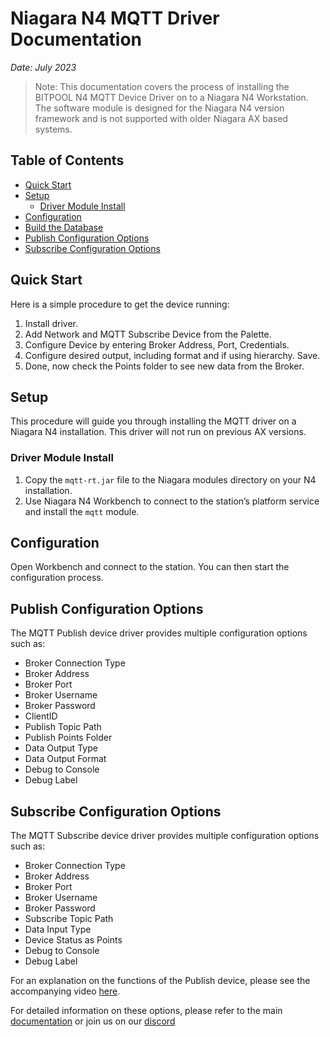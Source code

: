 # Niagara N4 MQTT Driver Documentation
*Date: July 2023*
> Note: This documentation covers the process of installing the BITPOOL N4 MQTT Device Driver on to a Niagara N4 Workstation. The software module is designed for the Niagara N4 version framework and is not supported with older Niagara AX based systems.

## Table of Contents
- [Quick Start](#quick-start)
- [Setup](#setup)
  - [Driver Module Install](#driver-module-install)
- [Configuration](#configuration)
- [Build the Database](#build-the-database)
- [Publish Configuration Options](#publish-configuration-options)
- [Subscribe Configuration Options](#subscribe-configuration-options)

## Quick Start
Here is a simple procedure to get the device running:
1. Install driver.
2. Add Network and MQTT Subscribe Device from the Palette.
3. Configure Device by entering Broker Address, Port, Credentials.
4. Configure desired output, including format and if using hierarchy. Save.
5. Done, now check the Points folder to see new data from the Broker.

## Setup
This procedure will guide you through installing the MQTT driver on a Niagara N4 installation. This driver will not run on previous AX versions.

### Driver Module Install
1. Copy the `mqtt-rt.jar` file to the Niagara modules directory on your N4 installation. 
2. Use Niagara N4 Workbench to connect to the station’s platform service and install the `mqtt` module. 

## Configuration
Open Workbench and connect to the station. You can then start the configuration process. 

## Publish Configuration Options
The MQTT Publish device driver provides multiple configuration options such as:
- Broker Connection Type
- Broker Address
- Broker Port
- Broker Username
- Broker Password
- ClientID
- Publish Topic Path
- Publish Points Folder
- Data Output Type
- Data Output Format
- Debug to Console
- Debug Label

## Subscribe Configuration Options
The MQTT Subscribe device driver provides multiple configuration options such as:
- Broker Connection Type
- Broker Address
- Broker Port
- Broker Username
- Broker Password
- Subscribe Topic Path
- Data Input Type
- Device Status as Points
- Debug to Console
- Debug Label

For an explanation on the functions of the Publish device, please see the accompanying video [here](https://youtu.be/dzn2rVZTRTA).

For detailed information on these options, please refer to the main [documentation](https://wiki.bitpool.com/niagara-connectors/niagara-mqtt-driver-module) or join us on our [discord](https://discord.gg/77RzVzdqfA)
